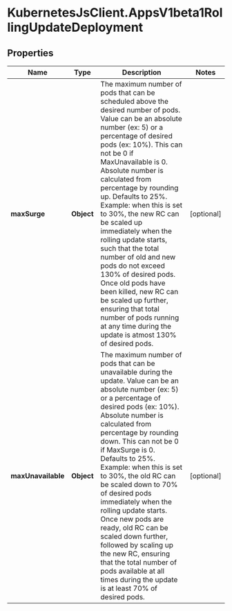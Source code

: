 # KubernetesJsClient.AppsV1beta1RollingUpdateDeployment

## Properties
Name | Type | Description | Notes
------------ | ------------- | ------------- | -------------
**maxSurge** | **Object** | The maximum number of pods that can be scheduled above the desired number of pods. Value can be an absolute number (ex: 5) or a percentage of desired pods (ex: 10%). This can not be 0 if MaxUnavailable is 0. Absolute number is calculated from percentage by rounding up. Defaults to 25%. Example: when this is set to 30%, the new RC can be scaled up immediately when the rolling update starts, such that the total number of old and new pods do not exceed 130% of desired pods. Once old pods have been killed, new RC can be scaled up further, ensuring that total number of pods running at any time during the update is atmost 130% of desired pods. | [optional] 
**maxUnavailable** | **Object** | The maximum number of pods that can be unavailable during the update. Value can be an absolute number (ex: 5) or a percentage of desired pods (ex: 10%). Absolute number is calculated from percentage by rounding down. This can not be 0 if MaxSurge is 0. Defaults to 25%. Example: when this is set to 30%, the old RC can be scaled down to 70% of desired pods immediately when the rolling update starts. Once new pods are ready, old RC can be scaled down further, followed by scaling up the new RC, ensuring that the total number of pods available at all times during the update is at least 70% of desired pods. | [optional] 


